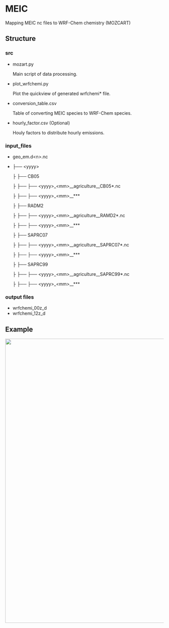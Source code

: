 # MEIC

Mapping MEIC nc files to WRF-Chem chemistry (MOZCART)

## Structure

### src

- mozart.py

  Main script of data processing.

- plot_wrfchemi.py

  Plot the quickview of generated wrfchemi* file.

- conversion_table.csv

  Table of converting MEIC species to WRF-Chem species.

- hourly_factor.csv (Optional)

  Houly factors to distribute hourly emissions.

### input_files

- geo_em.d\<n\>.nc

- ├── \<yyyy\>

  ├     ├── CB05

  ├     ├── ├── \<yyyy\>_\<mm\>\_\_agriculture\_\_CB05*.nc

  ├     ├── ├── \<yyyy\>_\<mm\>\_\_***

  ├     ├── RADM2

  ├     ├── ├── \<yyyy\>_\<mm\>\_\_agriculture\_\_RAMD2*.nc

  ├     ├── ├── \<yyyy\>_\<mm\>\_\_***

  ├     ├── SAPRC07

  ├     ├── ├── \<yyyy\>_\<mm\>\_\_agriculture\_\_SAPRC07*.nc
  
  ├     ├── ├── \<yyyy\>_\<mm\>\_\_***
  
  ├     ├── SAPRC99
  
  ├     ├── ├── \<yyyy\>_\<mm\>\_\_agriculture\_\_SAPRC99*.nc
  
  ├     ├── ├── \<yyyy\>_\<mm\>\_\_***

### output files

- wrfchemi\_00z\_d<domain>
- wrfchemi\_12z\_d<domain>

## Example

<img src="https://github.com/zxdawn/pyXZ/raw/master/XZ_model/MEIC/emission_example.png" width="900">